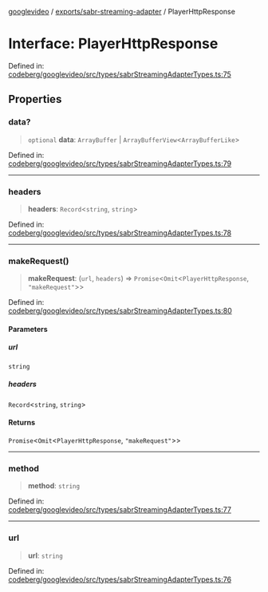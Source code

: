 [googlevideo](../../../README.md) / [exports/sabr-streaming-adapter](../README.md) / PlayerHttpResponse

# Interface: PlayerHttpResponse

Defined in: [codeberg/googlevideo/src/types/sabrStreamingAdapterTypes.ts:75](https://github.com/LuanRT/googlevideo/blob/19854137cadaf49fd755394883dfd7fe5fdaba20/src/types/sabrStreamingAdapterTypes.ts#L75)

## Properties

### data?

> `optional` **data**: `ArrayBuffer` \| `ArrayBufferView`\<`ArrayBufferLike`\>

Defined in: [codeberg/googlevideo/src/types/sabrStreamingAdapterTypes.ts:79](https://github.com/LuanRT/googlevideo/blob/19854137cadaf49fd755394883dfd7fe5fdaba20/src/types/sabrStreamingAdapterTypes.ts#L79)

***

### headers

> **headers**: `Record`\<`string`, `string`\>

Defined in: [codeberg/googlevideo/src/types/sabrStreamingAdapterTypes.ts:78](https://github.com/LuanRT/googlevideo/blob/19854137cadaf49fd755394883dfd7fe5fdaba20/src/types/sabrStreamingAdapterTypes.ts#L78)

***

### makeRequest()

> **makeRequest**: (`url`, `headers`) => `Promise`\<`Omit`\<`PlayerHttpResponse`, `"makeRequest"`\>\>

Defined in: [codeberg/googlevideo/src/types/sabrStreamingAdapterTypes.ts:80](https://github.com/LuanRT/googlevideo/blob/19854137cadaf49fd755394883dfd7fe5fdaba20/src/types/sabrStreamingAdapterTypes.ts#L80)

#### Parameters

##### url

`string`

##### headers

`Record`\<`string`, `string`\>

#### Returns

`Promise`\<`Omit`\<`PlayerHttpResponse`, `"makeRequest"`\>\>

***

### method

> **method**: `string`

Defined in: [codeberg/googlevideo/src/types/sabrStreamingAdapterTypes.ts:77](https://github.com/LuanRT/googlevideo/blob/19854137cadaf49fd755394883dfd7fe5fdaba20/src/types/sabrStreamingAdapterTypes.ts#L77)

***

### url

> **url**: `string`

Defined in: [codeberg/googlevideo/src/types/sabrStreamingAdapterTypes.ts:76](https://github.com/LuanRT/googlevideo/blob/19854137cadaf49fd755394883dfd7fe5fdaba20/src/types/sabrStreamingAdapterTypes.ts#L76)
